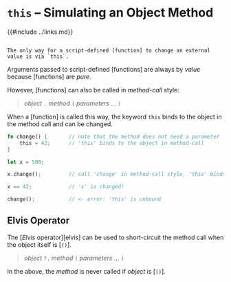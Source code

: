 `this` &ndash; Simulating an Object Method
==========================================

{{#include ../links.md}}

```admonish warning.side "Functions are pure"

The only way for a script-defined [function] to change an external value is via `this`.
```

Arguments passed to script-defined [functions] are always by _value_ because [functions] are _pure_.

However, [functions] can also be called in _method-call_ style:

> _object_ `.` _method_ `(` _parameters_ ... `)`

When a [function] is called this way, the keyword `this` binds to the object in the method call and
can be changed.

```rust
fn change() {       // note that the method does not need a parameter
    this = 42;      // 'this' binds to the object in method-call
}

let x = 500;

x.change();         // call 'change' in method-call style, 'this' binds to 'x'

x == 42;            // 'x' is changed!

change();           // <- error: 'this' is unbound
```


Elvis Operator
--------------

The [_Elvis_ operator][elvis] can be used to short-circuit the method call when the object itself is [`()`].

> _object_ `?.` _method_ `(` _parameters_ ... `)`

In the above, the _method_ is never called if _object_ is [`()`].
